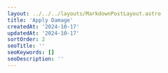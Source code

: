 ```yaml
---
layout: ../../../layouts/MarkdownPostLayout.astro
title: 'Apply Damage'
createdAt: '2024-10-17'
updatedAt: '2024-10-17'
sortOrder: 2
seoTitle: ''
seoKeywords: []
seoDescription: ''
---
```

